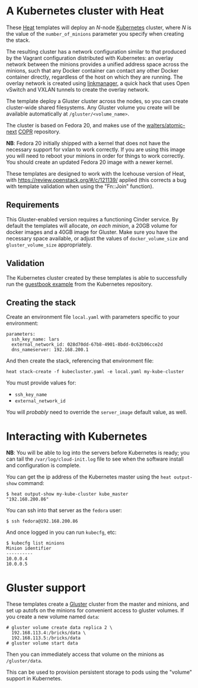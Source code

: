 # A Kubernetes cluster with Heat

These [Heat][] templates will deploy an *N*-node [Kubernetes][] cluster,
where *N* is the value of the `number_of_minions` parameter you
specify when creating the stack.

[heat]: https://wiki.openstack.org/wiki/Heat
[kubernetes]: https://github.com/GoogleCloudPlatform/kubernetes

The resulting cluster has a network configuration similar to that
produced by the Vagrant configuration distributed with Kubernetes: an
overlay network between the minions provides a unified address space
across the minions, such that any Docker container can contact any
other Docker container directly, regardless of the host on which they
are running.  The overlay network is created using [linkmanager][], a
quick hack that uses Open vSwitch and VXLAN tunnels to create the
overlay network.

[linkmanager]: https://github.com/larsks/linkmanager

The template deploy a Gluster cluster across the nodes, so you can
create cluster-wide shared filesystems.  Any Gluster volume you
create will be available automatically at `/gluster/<volume_name>`.

The cluster is based on Fedora 20, and makes use of the
[walters/atomic-next][] [COPR][] repository.

[walters/atomic-next]: https://copr.fedoraproject.org/coprs/walters/atomic-next/
[copr]: https://copr.fedoraproject.org/

**NB**: Fedora 20 initially shipped with a kernel that does not have
the necessary support for vxlan to work correctly.  If you are using
this image you will need to reboot your minions in order for things to
work correctly.  You should create an updated Fedora 20 image with a
newer kernel.

These templates are designed to work with the Icehouse version of
Heat, with https://review.openstack.org/#/c/121139/ applied (this
corrects a bug with template validation when using the "Fn::Join"
function).

## Requirements

This Gluster-enabled version requires a functioning Cinder service. By
default the templates will allocate, *on each minion*, a 20GB volume
for docker images and a 40GB image for Gluster.  Make sure you have
the necessary space available, or adjust the values of
`docker_volume_size` and `gluster_volume_size` appropriately.

## Validation

The Kubernetes cluster created by these templates is able to
successfully run the [guestbook example][guestbook] from the
Kubernetes repository.

[guestbook]: https://github.com/GoogleCloudPlatform/kubernetes/tree/master/examples/guestbook

## Creating the stack

Create an environment file `local.yaml` with parameters specific to
your environment:

    parameters:
      ssh_key_name: lars
      external_network_id: 028d70dd-67b8-4901-8bdd-0c62b06cce2d
      dns_nameserver: 192.168.200.1

And then create the stack, referencing that environment file:

    heat stack-create -f kubecluster.yaml -e local.yaml my-kube-cluster

You must provide values for:

- `ssh_key_name`
- `external_network_id`

You will *probably* need to override the `server_image` default value,
as well.

Interacting with Kubernetes
===========================

**NB**: You will be able to log into the servers before Kubernetes is
ready; you can tail the `/var/log/cloud-init.log` file to see when the
software install and configuration is complete.

You can get the ip address of the Kubernetes master using the `heat
output-show` command:

    $ heat output-show my-kube-cluster kube_master
    "192.168.200.86"

You can ssh into that server as the `fedora` user:

    $ ssh fedora@192.168.200.86

And once logged in you can run `kubecfg`, etc:

    $ kubecfg list minions
    Minion identifier
    ----------
    10.0.0.4
    10.0.0.5

Gluster support
===============

These templates create a [Gluster][] cluster from the master and
minions, and set up autofs on the minions for convenient access to
gluster volumes.  If you create a new volume named `data`:

    # gluster volume create data replica 2 \
      192.168.113.4:/bricks/data \
      192.168.113.5:/bricks/data
    # gluster volume start data

Then you can immediately access that volume on the minions as
`/gluster/data`.

This can be used to provision persistent storage to pods using the
"volume" support in Kubernetes.

[gluster]: http://gluster.org/


